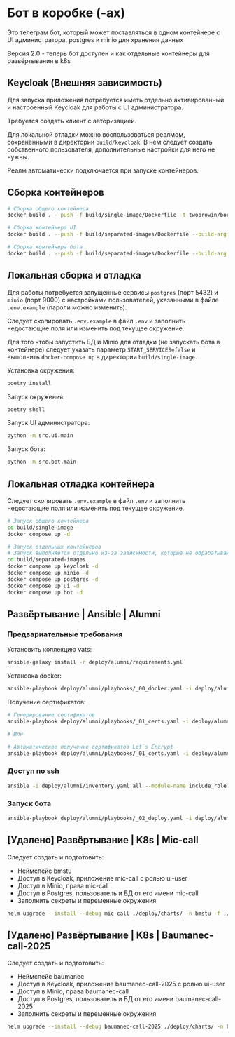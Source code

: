 # Бот в коробке (-ах)

Это телеграм бот, который может поставляться в одном контейнере с UI администратора, postgres и minio для хранения данных

Версия 2.0 - теперь бот доступен и как отдельные контейнеры для развёртывания в k8s

## Keycloak (Внешняя зависимость)

Для запуска приложения потребуется иметь отдельно активированный и настроенный Keycloak для работы с UI администратора.

Требуется создать клиент с авторизацией.

Для локальной отладки можно воспользоваться реалмом, сохранёнными в директории `build/keycloak`. В нём следует создать собственного пользователя, дополнительные настройки для него не нужны.

Реалм автоматически подключается при запуске контейнеров.

## Сборка контейнеров

```bash
# Сборка общего контейнера
docker build . --push -f build/single-image/Dockerfile -t twobrowin/boxed-bots-si:2.x.x

# Сборка контейнера UI
docker build . --push -f build/separated-images/Dockerfile --build-arg APP_PATH=ui -t twobrowin/boxed-bots-ui:2.x.x

# Сборка контейнера бота
docker build . --push -f build/separated-images/Dockerfile --build-arg APP_PATH=bot -t twobrowin/boxed-bots-bot:2.x.x
```

## Локальная сборка и отладка

Для работы потребуется запущенные сервисы `postgres` (порт 5432) и `minio` (порт 9000) с настройками пользователей, указанными в файле `.env.example` (пароли можно изменить).

Следует скопировать `.env.example` в файл `.env` и заполнить недостающие поля или изменить под текущее окружение.

Для того чтобы запустить БД и Minio для отладки (не запускать бота в контейнере) следует указать параметр `START_SERVICES=false` и выполнить `docker-compose up` в директории `build/single-image`.

Установка окружения:

```bash
poetry install
```

Запуск окружения:

```bash
poetry shell
```

Запуск UI администратора:

```bash
python -m src.ui.main
```

Запуск бота:

```bash
python -m src.bot.main
```

## Локальная отладка контейнера

Следует скопировать `.env.example` в файл `.env` и заполнить недостающие поля или изменить под текущее окружение.

```bash
# Запуск общего контейнера
cd build/single-image
docker compose up -d

# Запуск отдельных контейнеров
# Запуск выполняется отдельно из-за зависимости, которые не обрабатываются стандартными контейнерами
cd build/separated-images
docker compose up keycloak -d
docker compose up minio -d
docker compose up postgres -d
docker compose up ui -d
docker compose up bot -d
```

## Развёртывание | Ansible | Alumni

### Предвариательные требования

Установить коллекцию vats:

```bash
ansible-galaxy install -r deploy/alumni/requirements.yml
```

Установка docker:

```bash
ansible-playbook deploy/alumni/playbooks/_00_docker.yaml -i deploy/alumni/inventory.yaml
```

Получение сертификатов:

```bash
# Генерирование сертификатов
ansible-playbook deploy/alumni/playbooks/_01_certs.yaml -i deploy/alumni/inventory.yaml -t generate_certs

# Или

# Автоматическое получение сертификатов Let`s Encrypt
ansible-playbook deploy/alumni/playbooks/_01_certs.yaml -i deploy/alumni/inventory.yaml -t obtain_certs
```

### Доступ по ssh

```bash
ansible -i deploy/alumni/inventory.yaml all --module-name include_role --args name=bmstu.vats.ssh_connection
```

### Запуск бота

```bash
ansible-playbook deploy/alumni/playbooks/_02_deploy.yaml -i deploy/alumni/inventory.yaml
```

## [Удалено] Развёртывание | K8s | Mic-call

Следует создать и подготовить:
* Неймспейс bmstu
* Доступ в Keycloak, приложение mic-call с ролью ui-user
* Доступ в Minio, права mic-call
* Доступ в Postgres, пользователь и БД от его имени mic-call
* Заполнить секреты и переменные окружения

```bash
helm upgrade --install --debug mic-call ./deploy/charts/ -n bmstu -f ./deploy/charts/values_mic-call.yaml
```

## [Удалено] Развёртывание | K8s | Baumanec-call-2025

Следует создать и подготовить:
* Неймспейс baumanec
* Доступ в Keycloak, приложение baumanec-call-2025 с ролью ui-user
* Доступ в Minio, права baumanec-call
* Доступ в Postgres, пользователь и БД от его имени baumanec-call-2025
* Заполнить секреты и переменные окружения

```bash
helm upgrade --install --debug baumanec-call-2025 ./deploy/charts/ -n baumanec -f ./deploy/charts/values_baumanec-call-2025.yaml
```